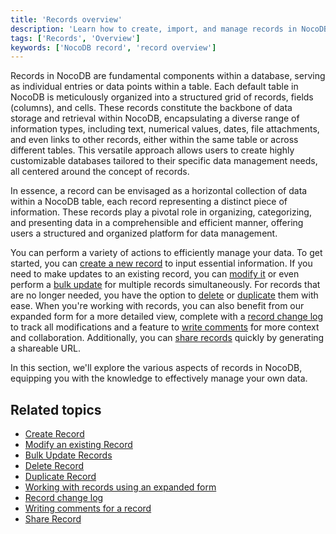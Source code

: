 ```yaml
---
title: 'Records overview'
description: 'Learn how to create, import, and manage records in NocoDB.'
tags: ['Records', 'Overview']
keywords: ['NocoDB record', 'record overview']
---
```


Records in NocoDB are fundamental components within a database, serving as individual entries or data points within a table. Each default table in NocoDB is meticulously organized into a structured grid of records, fields (columns), and cells. These records constitute the backbone of data storage and retrieval within NocoDB, encapsulating a diverse range of information types, including text, numerical values, dates, file attachments, and even links to other records, either within the same table or across different tables. This versatile approach allows users to create highly customizable databases tailored to their specific data management needs, all centered around the concept of records.

In essence, a record can be envisaged as a horizontal collection of data within a NocoDB table, each record representing a distinct piece of information. These records play a pivotal role in organizing, categorizing, and presenting data in a comprehensible and efficient manner, offering users a structured and organized platform for data management. 

You can perform a variety of actions to efficiently manage your data. To get started, you can [create a new record](/records/create-record) to input essential information. If you need to make updates to an existing record, you can [modify it](/records/actions-on-record#update-record) or even perform a [bulk update](/records/actions-on-record#bulk-update-records--) for multiple records simultaneously. For records that are no longer needed, you have the option to [delete](/records/actions-on-record#delete-record-single) or [duplicate](/records/expand-record#duplicate-record) them with ease. When you're working with records, you can also benefit from our expanded form for a more detailed view, complete with a [record change log](/records/expand-record#record-audit) to track all modifications and a feature to [write comments](/records/expand-record#record-comment) for more context and collaboration. Additionally, you can [share records](/records/expand-record#copy-record-url) quickly by generating a shareable URL. 

In this section, we'll explore the various aspects of records in NocoDB, equipping you with the knowledge to effectively manage your own data.

## Related topics

 - [Create Record](/records/create-record)
 - [Modify an existing Record](/records/actions-on-record#update-record)
 - [Bulk Update Records](/records/actions-on-record#bulk-update-records--)
 - [Delete Record](/records/actions-on-record#delete-record-single)
 - [Duplicate Record](/records/expand-record#duplicate-record)
 - [Working with records using an expanded form](/records/expand-record)
 - [Record change log](/records/expand-record#record-audit)
 - [Writing comments for a record](/records/expand-record#record-comment)
 - [Share Record](/records/expand-record#copy-record-url)



